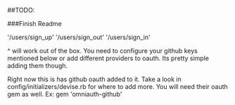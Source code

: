 ##TODO:

###Finish Readme
<p>

'/users/sign_up'
'/users/sign_out'
'/users/sign_in'

^ will work out of the box. You need to configure your github keys mentioned
below or add different providers to oauth. Its pretty simple adding them though.
</p>
<p>
Right now this is has github oauth added to it. Take a look in
config/initializers/devise.rb for where to add more. You will need
their oauth gem as well. Ex: gem 'omniauth-github'
</p>
